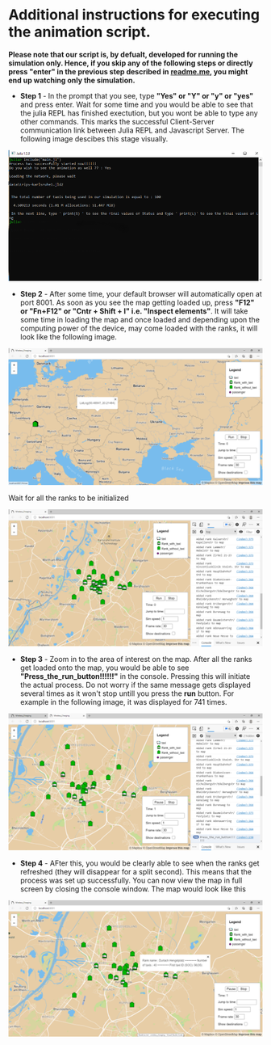 # Additional instructions for executing the animation script.

**Please note that our script is, by defualt, developed for running the simulation only. Hence, if you skip any of the following steps or directly press "enter" in the previous step described in [readme.me](https://bitbucket.org/araith/evrouting/src/master/wireless_charging/Readme.md), you might end up watching only the simulation.**

   * **Step 1** - In the prompt that you see, type **"Yes" or "Y" or "y" or "yes"** and press enter. Wait for some time and you would be able to see that the julia REPL has finished exectution, but you wont be able to type any other commands. This marks the successful Client-Server communication link between Julia REPL and Javascript Server. The following image descibes this stage visually.

![Step_1_image](https://github.com/Jash-2000/Simulation_Optimization_of_wireless_charging_station_locations_for_electric_taxis/blob/main/Images/Julia_JS.png)

   * **Step 2** - After some time, your default browser will automatically open at port 8001. As soon as you see the map getting loaded up, press **"F12" or "Fn+F12" or "Cntr + Shift + I" i.e. "Inspect elements"**. It will take some time in loading the map and once loaded and depending upon the computing power of the device, may come loaded with the ranks, it will look like the following image.

![Step_2_image_1](https://github.com/Jash-2000/Simulation_Optimization_of_wireless_charging_station_locations_for_electric_taxis/blob/main/Images/first_screen.PNG)

   Wait for all the ranks to be initialized 

![Step_2_image_2](https://github.com/Jash-2000/Simulation_Optimization_of_wireless_charging_station_locations_for_electric_taxis/blob/main/Images/second_screen.PNG)

   * **Step 3** - Zoom in to the area of interest on the map. After all the ranks get loaded onto the map, you would be able to see **"Press_the_run_button!!!!!!"** in the console. Pressing this will initiate the actual process. Do not worry if the same message gets displayed several times as it won't stop untill you press the **run** button. For example in the following image, it was displayed for 741 times. 

![Step_3_image](https://github.com/Jash-2000/Simulation_Optimization_of_wireless_charging_station_locations_for_electric_taxis/blob/main/Images/Run_Pause.PNG)

   * **Step 4** - AFter this, you would be clearly able to see when the ranks get refreshed (they will disappear for a split second). This means that the process was set up successfully. You can now view the map in full screen by closing the console window. The map would look like this 

![Step_4_image](https://github.com/Jash-2000/Simulation_Optimization_of_wireless_charging_station_locations_for_electric_taxis/blob/main/Images/running.PNG)
